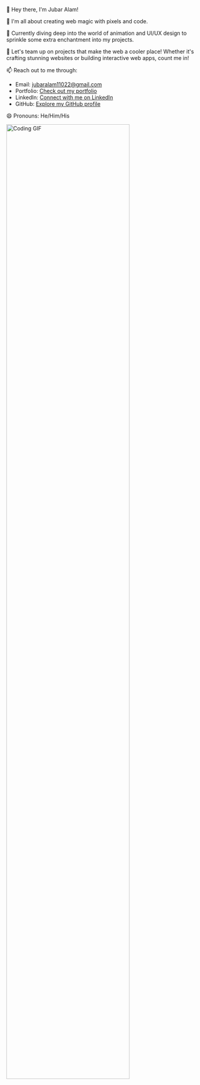 👋 Hey there, I'm Jubar Alam!

👀 I'm all about creating web magic with pixels and code.

🌱 Currently diving deep into the world of animation and UI/UX design to sprinkle some extra enchantment into my projects.

💞️ Let's team up on projects that make the web a cooler place! Whether it's crafting stunning websites or building interactive web apps, count me in!

📫 Reach out to me through:
   - Email: jubaralam11022@gmail.com
   - Portfolio: [Check out my portfolio](https://jubar-portfolio.vercel.app/)
   - LinkedIn: [Connect with me on LinkedIn](https://www.linkedin.com/in/jubar-alam-77b63a209/)
   - GitHub: [Explore my GitHub profile](https://github.com/jubaralam/)

😄 Pronouns: He/Him/His

<img src="https://media.giphy.com/media/ZVik7pBtu9dNS/giphy.gif" alt="Coding GIF" style="width: 80%; margin:auto">


